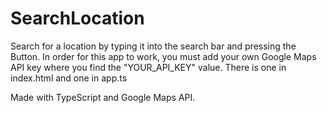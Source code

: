 # SearchLocation
Search for a location by typing it into the search bar and pressing the Button.
In order for this app to work, you must add your own Google Maps API key where you find the "YOUR_API_KEY" value. There is one in index.html and one in app.ts

Made with TypeScript and Google Maps API.
